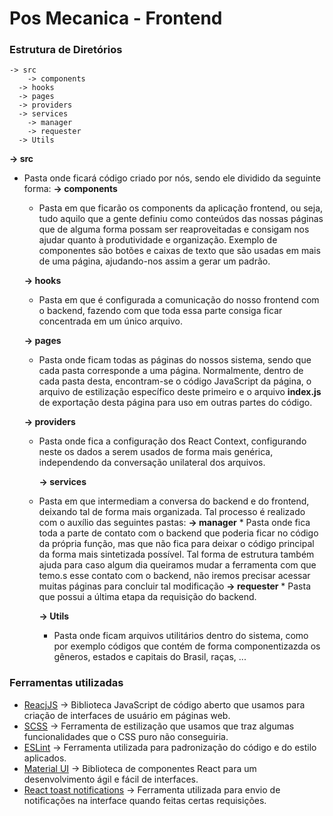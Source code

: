 # Pos Mecanica - Frontend
### Estrutura de Diretórios

    -> src
	    -> components
      -> hooks
      -> pages
      -> providers
      -> services
        -> manager
        -> requester
      -> Utils

**-> src**
* Pasta onde ficará código criado por nós, sendo ele dividido da seguinte forma:
	**-> components**
	* Pasta em que ficarão os components da aplicação frontend, ou seja, tudo aquilo que a gente definiu como conteúdos das nossas páginas que de alguma forma possam ser reaproveitadas e consigam nos ajudar quanto à produtividade e organização. Exemplo de componentes são botões e caixas de texto que são usadas em mais de uma página, ajudando-nos assim a gerar um padrão.
	
	**-> hooks**
	* Pasta em que é configurada a comunicação do nosso frontend com o backend, fazendo com que toda essa parte consiga ficar concentrada em um único arquivo.

  **-> pages**
  * Pasta onde ficam todas as páginas do nossos sistema, sendo que cada pasta corresponde a uma página. Normalmente, dentro de cada pasta desta, encontram-se o código JavaScript da página, o arquivo de estilização específico deste primeiro e o arquivo **index.js** de exportação desta página para uso em outras partes do código.  
  
  **-> providers**
  * Pasta onde fica a configuração dos React Context, configurando neste os dados a serem usados de forma mais genérica, independendo da conversação unilateral dos arquivos.
  
	**-> services**
  * Pasta em que intermediam a conversa do backend e do frontend, deixando tal de forma mais organizada. Tal processo é realizado com o auxílio das seguintes pastas:
	             **-> manager**
	             * Pasta onde fica toda a parte de contato com o backend que poderia ficar no código da própria função, mas que não fica para deixar o código principal da forma mais sintetizada possível. Tal forma de estrutura também ajuda para caso algum dia queiramos mudar a ferramenta com que temo.s esse contato com o backend, não iremos precisar acessar muitas páginas para concluir tal modificação
	             **-> requester**
	             * Pasta que possui a última etapa da requisição do backend.

	**-> Utils**
	* Pasta onde ficam arquivos utilitários dentro do sistema, como por exemplo códigos que contém de forma componentizazda os gêneros, estados e capitais do Brasil, raças, ...
	
### Ferramentas utilizadas
* [ReacjJS](https://firebase.google.com/docs/ "ReacjJS") -> Biblioteca JavaScript de código aberto que usamos para criação de interfaces de usuário em páginas web.
* [SCSS](http://knexjs.org/ "SCSS") -> Ferramenta de estilização que usamos que traz algumas funcionalidades que o CSS puro não conseguiria.
* [ESLint](https://eslint.org/docs/user-guide/getting-started "ESLint") -> Ferramenta utilizada para padronização do código e do estilo aplicados.
* [Material UI](https://www.npmjs.com/package/dotenv "Material UI") -> Biblioteca de componentes React para um desenvolvimento ágil e fácil de interfaces.
* [React toast notifications](https://nodemailer.com/about/ "React toast notifications") -> Ferramenta utilizada para envio de notificações na interface quando feitas certas requisições.
